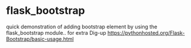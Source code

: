 # flask_bootstrap
quick demonstration of adding bootstrap element by using the flask_bootstrap module.. 
for extra Dig-up https://pythonhosted.org/Flask-Bootstrap/basic-usage.html
